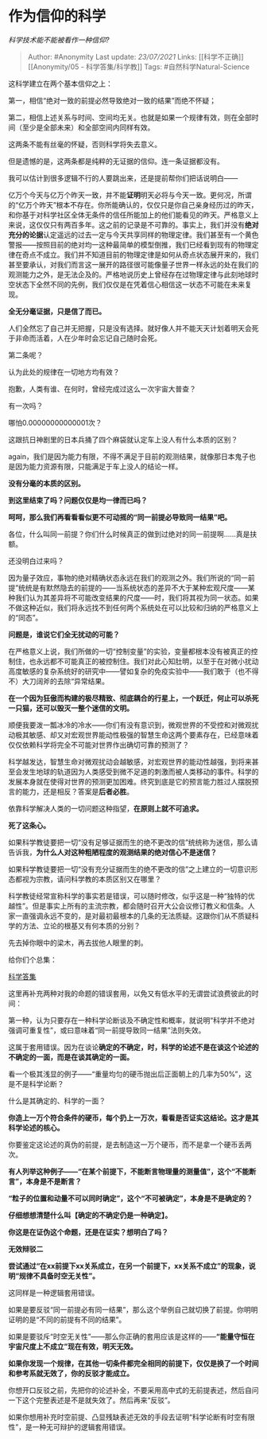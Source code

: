 # 作为信仰的科学
*科学技术能不能被看作一种信仰?*

> Author: #Anonymity
Last update: *23/07/2021* 
Links:  [[科学不正确]] [[Anonymity/05 - 科学答集/科学教]] 
Tags:  #自然科学Natural-Science 

 
这科学建立在两个基本信仰之上：

第一，相信“绝对一致的前提必然导致绝对一致的结果”而绝不怀疑；

第二，相信上述关系与时间、空间均无关。也就是如果一个规律有效，则在全部时间（至少是全部未来）和全部空间内同样有效。

这两条不能有丝毫的怀疑，否则科学将失去意义。

但是遗憾的是，这两条都是纯粹的无证据的信仰。连一条证据都没有。

我可以估计到很多逻辑不行的人要跳出来，还是提前帮你们把话说明白——

亿万个今天与亿万个昨天一致，并不能**证明**明天必将与今天一致。更何况，所谓的“亿万个昨天”根本不存在。你所能确认的，仅仅只是你自己亲身经历过的昨天，和你基于对科学社区全体无条件的信任所能加上的他们能看见的昨天。严格意义上来说，这仅仅只有两百多年。这之前的记录是不可靠的。事实上，我们并没有**绝对充分的论据**认定遥远的过去一定与今天共享同样的物理定律。我们甚至有一个黄色警报——按照目前的绝对均一这种最简单的模型倒推，我们已经看到现有的物理定律在奇点不成立。我们并不知道目前的物理定律是如何从奇点状态展开来的，我们甚至要承认，对我们而言这一展开的路径很可能像量子世界一样永远的处在我们的观测能力之外，是无法企及的。严格地说历史上曾经存在过物理定律与此刻地球时空状态下全然不同的先例，我们仅仅是在凭着信心相信这一状态不可能在未来复现。

**全无分毫证据，只是信了而已。**

人们全然忘了自己并无把握，只是没有选择。就好像人并不能天天计划着明天会死于非命而活着，人在少年时会忘记自己随时会死。

  


第二条呢？

认为此处的规律在一切地方均有效？

抱歉，人类有谁、在何时，曾经完成过这么一次宇宙大普查？

有一次吗？

哪怕0.00000000000001次？

这跟抗日神剧里的日本兵捅了四个麻袋就认定车上没人有什么本质的区别？

again，我们是因为能力有限，不得不满足于目前的观测结果，就像那日本鬼子也是因为能力资源有限，只能满足于车上没人的结论一样。

**没有分毫的本质的区别。**

**到这里结束了吗？问题仅仅是均一律而已吗？**

**呵呵，那么我们再看看看似更不可动摇的“同一前提必导致同一结果”吧。**

各位，什么叫同一前提？你们什么时候真正的做到过绝对的同一前提啊……真是扶额。

还没明白过来吗？

因为量子效应，事物的绝对精确状态永远在我们的观测之外。我们所说的“同一前提”统统是有默然隐去的前提的——当系统状态的差异不大于某种宏观尺度——某种我们认为其差异将不可能改变结果的尺度——时，我们将其视为同一状态。如果不做这种近似，我们将永远找不到任何两个系统处在可以比较和归纳的严格意义上的“同态”。

**问题是，谁说它们全无扰动的可能？**

在严格意义上说，我们所做的一切“控制变量”的实验，变量都根本没有被真正的控制住，也永远都不可能真正的被控制住。我们对此心知肚明，以至于在对微小扰动高度敏感的复杂系统好的研究中——譬如复杂的免疫实验中——我们敢于（也不得不）大刀阔斧的去除“异常结果。

**在一个因为狂傲而构建的极尽精致、彻底耦合的行星上，一个跃迁，何止可以杀死一只猫，还可以毁灭一整个迷信的文明。**

顺便我要泼一瓢冰冷的冷水——你们有没有意识到，微观世界的不受控和对微观扰动极其敏感、却又对宏观世界能动性极强的智慧生命这两个要素存在，已经意味着仅仅依赖科学将完全不可能对世界作出确切可靠的预测了？

科学越发达，智慧生命对微观扰动会越敏感，对宏观世界的能动性越强，到将来甚至会发生地球的轨道因为人类感受到微不足道的刺激而被人类移动的事件。科学的发展本身就在使得对世界的预测更加困难。终究到底是它的预言能力胜过人摆脱预言的能力，还是相反？答案是**后者必胜**。

依靠科学解决人类的一切问题这种指望，**在原则上就不可追求。**

**死了这条心。**

  


如果科学教徒要把一切“没有足够证据而生的绝不更改的信”统统称为迷信，那么请告诉我，**为什么人对这种粗陋程度的观测结果的绝对信心不是迷信？**

如果科学教徒要把一切“没有充分证据而生的绝不更改的信”之上建立的一切意识形态都视为宗教，请问科学教的本质区别又在哪里？

科学教徒经常宣称科学的事实若是错误，可以随时修改，似乎这是一种“独特的优越性”。但是事实上所有的主流宗教，都会随时召开大公会议修订教义和信条。人家一直强调永远不变的，是对最初最根本的几条的无法质疑。这跟你们从不质疑科学的方法、立论的根基又有何本质的分别？

先去掉你眼中的梁木，再去拔他人眼里的刺。

  


给你们个总集：

[科学答集](https://zhihu.com/collection/304168613)  


这里再补充两种对我的命题的错误套用，以免又有低水平的无谓尝试浪费彼此的时间：

第一种，认为只要存在一种科学论断谈及不确定性和概率，就说明“科学并不绝对强调可重复性”，或曰意味着“同一前提导致同一结果”法则失效。

这属于套用错误。因为在谈论**确定的不确定，时，科学的论述不是在谈这个论述的不确定的一面，而是在谈其确定的一面。**

看一个极其浅显的例子——“重量均匀的硬币抛出后正面朝上的几率为50%”，这是不是科学论断？

什么是其确定的、科学的一面？

**你造上一万个符合条件的硬币，每个扔上一万次，看看是否证实这结论。这才是其科学论述的核心。**

你要鉴定这论述的真伪的前提，是去制造这一万个硬币，而不是拿一个硬币丢两次。

**有人列举这种例子——“在某个前提下，不能断言物理量的测量值”，这个“不能断言”，本身是不是断言？**

**“粒子的位置和动量不可以同时确定”，这个“不可被确定”，本身是不是确定的？**

**仔细想想清楚什么叫【确定的不确定仍是一种确定】。**

**你这是在证伪这个命题，还是在证实？想明白了吗？**

  


**无效辩驳二**

**尝试通过“在xx前提下xx关系成立，在另一个前提下，xx关系不成立”的现象，说明“规律不具备时空无关性”。**

这同样是一种逻辑套用错误。

如果是要反驳“同一前提必有同一结果”，那么这个举例自己就切换了前提。你明明证明的是“不同的前提有不同的结果”。

如果是要驳斥“时空无关性”——那么你正确的套用应该是这样的——**“能量守恒在宇宙尺度上不成立”现在有效，明天无效。**

**如果你发现一个规律，在其他一切条件都完全相同的前提下，仅仅是换了一个时间和参考系就无效了，你的反驳才能成立。**

你想开口反驳之前，先把你的论述补全，不要采用高中式的无前提表述，然后自问一下这个完整表述是不是就失效了。然后再来“反驳”。

如果你想用补充时空前提、凸显残缺表述无效的手段去证明“科学论断有时空有限性”，是一种无可辩护的逻辑套用错误。



